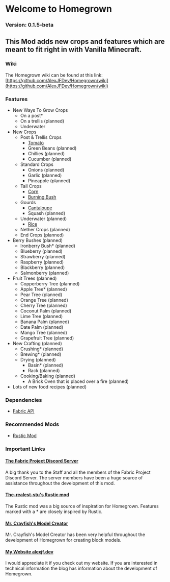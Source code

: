 # **Welcome to Homegrown**
### Version: 0.1.5-beta
## This Mod adds new crops and features which are meant to fit right in with Vanilla Minecraft.
### Wiki
The Homegrown wiki can be found at this link: [https://github.com/AlexJFDev/Homegrown/wiki](https://github.com/AlexJFDev/Homegrown/wiki)
### Features
- New Ways To Grow Crops
  - On a post*
  - On a trellis (planned)
  - Underwater
- New Crops
  - Post & Trellis Crops
    - [Tomato](https://github.com/AlexJFDev/Homegrown/wiki/Crops#tomato)
    - Green Beans (planned)
    - Chillies (planned)
    - Cucumber (planned)
  - Standard Crops
    - Onions (planned)
    - Garlic (planned)
    - Pineapple (planned)
  - Tall Crops
    - [Corn](https://github.com/AlexJFDev/Homegrown/wiki/Crops#corn)
    - [Burning Bush](https://github.com/AlexJFDev/Homegrown/wiki/Crops#burning-bush)
  - Gourds
    - [Cantaloupe](https://github.com/AlexJFDev/Homegrown/wiki/Crops#cantaloupe)
    - Squash (planned)
  - Underwater (planned)
    - [Rice](https://github.com/AlexJFDev/Homegrown/wiki/Crops#rice)
  - Nether Crops (planned)
  - End Crops (planned)
- Berry Bushes (planned)
  - Ironberry Bush* (planned)
  - Blueberry (planned)
  - Strawberry (planned)
  - Raspberry (planned)
  - Blackberry (planned)
  - Salmonberry (planned)
- Fruit Trees (planned)
  - Copperberry Tree (planned)
  - Apple Tree* (planned)
  - Pear Tree (planned)
  - Orange Tree (planned)
  - Cherry Tree (planned)
  - Coconut Palm (planned)
  - Lime Tree (planned)
  - Banana Palm (planned)
  - Date Palm (planned)
  - Mango Tree (planned)
  - Grapefruit Tree (planned)
- New Crafting (planned)
  - Crushing* (planned)
  - Brewing* (planned)
  - Drying (planned)
    - Basin* (planned)
    - Rack (planned)
  - Cooking/Baking (planned)
    - A Brick Oven that is placed over a fire (planned)
- Lots of new food recipes (planned)
### Dependencies
- [Fabric API](https://www.curseforge.com/minecraft/mc-mods/fabric-api)
### Recommended Mods
- [Rustic Mod](https://www.curseforge.com/minecraft/mc-mods/rustic)
### Important Links
#### [The Fabric Project Discord Server](https://discord.gg/Gg6FGkTEVF)
A big thank you to the Staff and all the members of the Fabric Project Discord Server. The server members have been a huge source of assistance throughout the development of this mod.
#### [The-realest-stu's Rustic mod](https://github.com/the-realest-stu/Rustic)
The Rustic mod was a big source of inspiration for Homegrown. Features marked with a * are closely inspired by Rustic.
#### [Mr. Crayfish's Model Creator](https://mrcrayfish.com/tools?id=mc)
Mr. Crayfish's Model Creator has been very helpful throughout the development of Homegrown for creating block models.
#### [My Website alexjf.dev](https://alexjf.dev)
I would appreciate it if you check out my website. If you are interested in technical information the blog has information about the development of Homegrown.